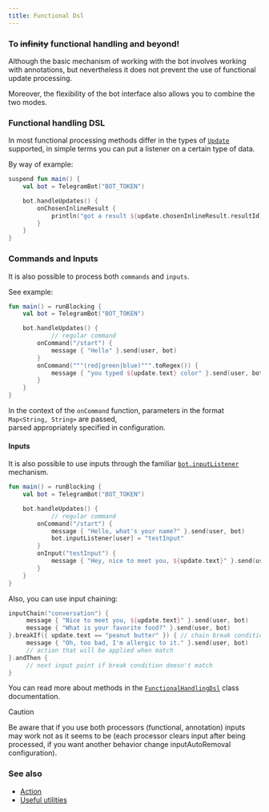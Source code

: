 ```yaml
---
title: Functional Dsl
---
```


### To ~~infinity~~ functional handling and beyond!
Although the basic mechanism of working with the bot involves working with annotations, but nevertheless it does not prevent the use of functional update processing.

Moreover, the flexibility of the bot interface also allows you to combine the two modes.

### Functional handling DSL

In most functional processing methods differ in the types of [`Update`](https://vendelieu.github.io/telegram-bot/telegram-bot/eu.vendeli.tgbot.types/-update/index.html) supported, in simple terms you can put a listener on a certain type of data.

By way of example:

```kotlin
suspend fun main() {
    val bot = TelegramBot("BOT_TOKEN")

    bot.handleUpdates() {
        onChosenInlineResult {
            println("got a result ${update.chosenInlineResult.resultId} from ${update.user}")
        }
    }
}
```

### Commands and Inputs

It is also possible to process both `commands` and `inputs`.

See example:

```kotlin
fun main() = runBlocking {
    val bot = TelegramBot("BOT_TOKEN")

    bot.handleUpdates() {
            // regular command
        onCommand("/start") {
            message { "Hello" }.send(user, bot)
        }
        onCommand("""(red|green|blue)""".toRegex()) {
            message { "you typed ${update.text} color" }.send(user, bot)
        }
    }
}
```

In the context of the `onCommand` function, parameters in the format `Map<String, String>` are passed, <br/>parsed appropriately specified in configuration. 

#### Inputs
It is also possible to use inputs through the familiar [`bot.inputListener`](https://vendelieu.github.io/telegram-bot/telegram-bot/eu.vendeli.tgbot/-telegram-bot/input-listener.html) mechanism.

```kotlin
fun main() = runBlocking {
    val bot = TelegramBot("BOT_TOKEN")

    bot.handleUpdates() {
            // regular command
        onCommand("/start") {
            message { "Hello, what's your name?" }.send(user, bot)
            bot.inputListener[user] = "testInput"
        }
        onInput("testInput") {
            message { "Hey, nice to meet you, ${update.text}" }.send(user, bot)
        }
    }
}
```
Also, you can use input chaining:
```kotlin
inputChain("conversation") {
     message { "Nice to meet you, ${update.text}" }.send(user, bot)
     message { "What is your favorite food?" }.send(user, bot)
}.breakIf({ update.text == "peanut butter" }) { // chain break condition
     message { "Oh, too bad, I'm allergic to it." }.send(user, bot)
     // action that will be applied when match
}.andThen {
     // next input point if break condition doesn't match
}
```

You can read more about methods in the [`FunctionalHandlingDsl`](https://vendelieu.github.io/telegram-bot/telegram-bot/eu.vendeli.tgbot.core/-functional-handling-dsl/index.html) class documentation.

> [!CAUTION]
> Be aware that if you use both processors (functional, annotation) inputs may work not as it seems to be (each processor clears input after being processed, if you want another behavior change inputAutoRemoval configuration).

### See also

* [Action](/Actions)
* [Useful utilities](/Useful-utilities-and-tips)